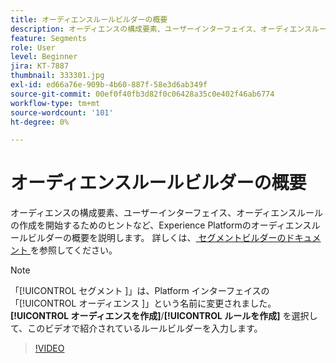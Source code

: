 ```yaml
---
title: オーディエンスルールビルダーの概要
description: オーディエンスの構成要素、ユーザーインターフェイス、オーディエンスルールの作成を開始するためのヒントなど、Experience Platformのオーディエンスルールビルダーの概要を説明します。
feature: Segments
role: User
level: Beginner
jira: KT-7887
thumbnail: 333301.jpg
exl-id: ed66a76e-909b-4b60-887f-58e3d6ab349f
source-git-commit: 00ef0f40fb3d82f0c06428a35c0e402f46ab6774
workflow-type: tm+mt
source-wordcount: '101'
ht-degree: 0%

---
```


# オーディエンスルールビルダーの概要

オーディエンスの構成要素、ユーザーインターフェイス、オーディエンスルールの作成を開始するためのヒントなど、Experience Platformのオーディエンスルールビルダーの概要を説明します。 詳しくは、[ セグメントビルダーのドキュメント ](https://experienceleague.adobe.com/docs/experience-platform/segmentation/ui/segment-builder.html?lang=ja) を参照してください。

>[!NOTE]
>
> 「[!UICONTROL  セグメント ]」は、Platform インターフェイスの「[!UICONTROL  オーディエンス ]」という名前に変更されました。 **[!UICONTROL オーディエンスを作成]**/**[!UICONTROL ルールを作成]** を選択して、このビデオで紹介されているルールビルダーを入力します。


>[!VIDEO](https://video.tv.adobe.com/v/333301/?learn=on)

